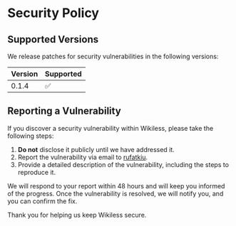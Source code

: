 # Security Policy

## Supported Versions

We release patches for security vulnerabilities in the following versions:

| Version | Supported          |
| ------- | ------------------ |
| 0.1.4   | :white_check_mark: |

## Reporting a Vulnerability

If you discover a security vulnerability within Wikiless, please take the following steps:

1. **Do not** disclose it publicly until we have addressed it.
2. Report the vulnerability via email to [rufatkiu](mailto:353285560a@gmail.com).
3. Provide a detailed description of the vulnerability, including the steps to reproduce it.

We will respond to your report within 48 hours and will keep you informed of the progress. Once the vulnerability is resolved, we will notify you, and you can confirm the fix.

Thank you for helping us keep Wikiless secure.
